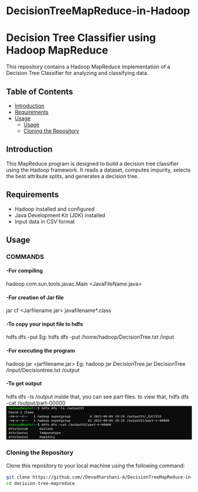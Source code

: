 # DecisionTreeMapReduce-in-Hadoop
# Decision Tree Classifier using Hadoop MapReduce

This repository contains a Hadoop MapReduce implementation of a Decision Tree Classifier for analyzing and classifying data.

## Table of Contents

- [Introduction](#introduction)
- [Requirements](#requirements)
- [Usage](#usage)
  - [Usage](#COMMANDS)
  - [Cloning the Repository](#cloning-the-repository)

## Introduction

This MapReduce program is designed to build a decision tree classifier using the Hadoop framework. It reads a dataset, computes impurity, selects the best attribute splits, and generates a decision tree.

## Requirements

- Hadoop installed and configured
- Java Development Kit (JDK) installed
- Input data in CSV format

## Usage

### COMMANDS
#### -For compiling
hadoop com.sun.tools.javac.Main <JavaFileName.java>
#### -For creation of Jar file
 jar cf <Jarfilename.jar> javafilename*.class
#### -To copy your input file to hdfs
 hdfs dfs -put <homeDirectory> <destinationDirectory>
 Eg: hdfs dfs -put /home/hadoop/DecisionTree.txt /input
#### -For executing the program
 hadoop jar <jarfilename.jar> <mainclassname> <inputdirectory> <newOutputDirectory>
 Eg:
 hadoop jar DecisionTree.jar DecisionTree /input/Decisiontree.txt /output
#### -To get output
 hdfs dfs -ls /output
 inside that, you can see part files.
 to view that,
 hdfs dfs -cat /output/part-00000
 ![Output Example](image.png)

 
### Cloning the Repository

Clone this repository to your local machine using the following command:

```bash
git clone https://github.com//Devadharshani-A/DecisionTreeMapReduce-in-Hadoop.git
cd decision-tree-mapreduce

